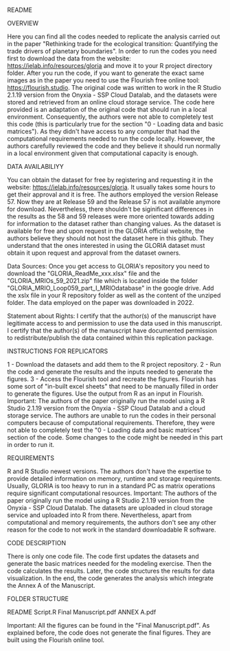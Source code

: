 README

OVERVIEW

Here you can find all the codes needed to replicate the analysis carried out in the paper  "Rethinking trade for the ecological transition: Quantifying the trade drivers of planetary boundaries". 
In order to run the codes you need first to download the data from the website: https://ielab.info/resources/gloria and move it to your R project directory folder. 
After you run the code, if you want to generate the exact same images as in the paper you need to use the Flourish free online tool: https://flourish.studio. 
The original code was written to work in the R Studio 2.1.19 version from the Onyxia - SSP Cloud Datalab, and the datasets were stored and retrieved from an online cloud storage service. 
The code here provided is an adaptation of the original code that should run in a local environment. Consequently, the authors were not able to completely test this code (this is particularly true for the section "0 - Loading data and basic matrices"). As they didn't have access to any computer that had the computational requirements needed to run the code locally. 
However, the authors carefully reviewed the code and they believe it should run normally in a local environment given that computational capacity is enough. 

DATA AVAILABILIYY 

You can obtain the dataset for free by registering and requesting it in the website: https://ielab.info/resources/gloria. It usually takes some hours to get their approval and it is free. 
The authors employed the version Release 57. Now they are at Release 59 and the Release 57 is not available anymore for download. Nevertheless, there shouldn't be siginificant differences in the results as the 58 and 59 releases were more oriented towards adding for information to the dataset rather than changing values. 
As the dataset is available for free and upon request in the GLORIA official website, the authors believe they should not host the dataset here in this github. They understand that the ones interested in using the GLORIA dataset must obtain it upon request and approval from the dataset owners.

Data Sources: 
Once you get access to GLORIA's repository you need to download the "GLORIA_ReadMe_xxx.xlsx" file and the "GLORIA_MRIOs_59_2021.zip" file which is located inside the folder "GLORIA_MRIO_Loop059_part_I_MRIOdatabase" in the google drive.
Add the xslx file in your R repository folder as well as the content of the unziped folder. The data employed on the paper was downloaded in 2022. 

Statement about Rights: 
I certify that the author(s) of the manuscript have legitimate access to and permission to use the data used in this manuscript.
I certify that the author(s) of the manuscript have documented permission to redistribute/publish the data contained within this replication package.

INSTRUCTIONS FOR REPLICATORS

1 - Download the datasets and add them to the R project repository. 
2 - Run the code and generate the results and the inputs needed to generate the figures. 
3 - Access the Flourish tool and recreate the figures. Flourish has some sort of "in-built excel sheets" that need to be manually filled in order to generate the figures. Use the output from R as an input in Flourish. 
Important: The authors of the paper originally run the model using a R Studio 2.1.19 version from the Onyxia - SSP Cloud Datalab and a cloud storage service. The authors are unable to run the codes in their personal computers because of computational requirements. Therefore, they were not able to completely test the "0 - Loading data and basic matrices" section of the code. Some changes to the code might be needed in this part in order to run it.

REQUIREMENTS

R and R Studio newest versions. 
The authors don't have the expertise to provide detailed information on memory, runtime and storage requirements. Usually, GLORIA is too heavy to run in a standard PC as matrix operations require significant computational resources. 
Important: The authors of the paper originally run the model using a R Studio 2.1.19 version from the Onyxia - SSP Cloud Datalab. The datasets are uploaded in cloud storage service and uploaded into R from there. Nevertheless, apart from computational and memory requirements, the authors don't see any other reason for the code to not work in the standard downloadable R software. 

CODE DESCRIPTION

There is only one code file. The code first updates the datasets and generate the basic matrices needed for the modeling exercise. Then the code calculates the results. Later, the code structures the results for data visualization. In the end, the code generates the analysis which integrate the Annex A of the Manuscript. 

FOLDER STRUCTURE

README
Script.R
Final Manuscript.pdf
ANNEX A.pdf

Important: All the figures can be found in the "Final Manuscript.pdf". As explained before, the code does not generate the final figures. They are built using the Flourish online tool. 
